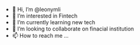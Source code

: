 - 👋 Hi, I’m @leonymli
- 👀 I’m interested in Fintech  
- 🌱 I’m currently learning new tech
- 💞️ I’m looking to collaborate on finacial institution
- 📫 How to reach me ...

<!---
leonymli/leonymli is a ✨ special ✨ repository because its `README.md` (this file) appears on your GitHub profile.
You can click the Preview link to take a look at your changes.
--->
